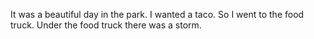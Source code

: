 It was a beautiful day in the park.
I wanted a taco.
So I went to the food truck.
Under the food truck there was a storm.
